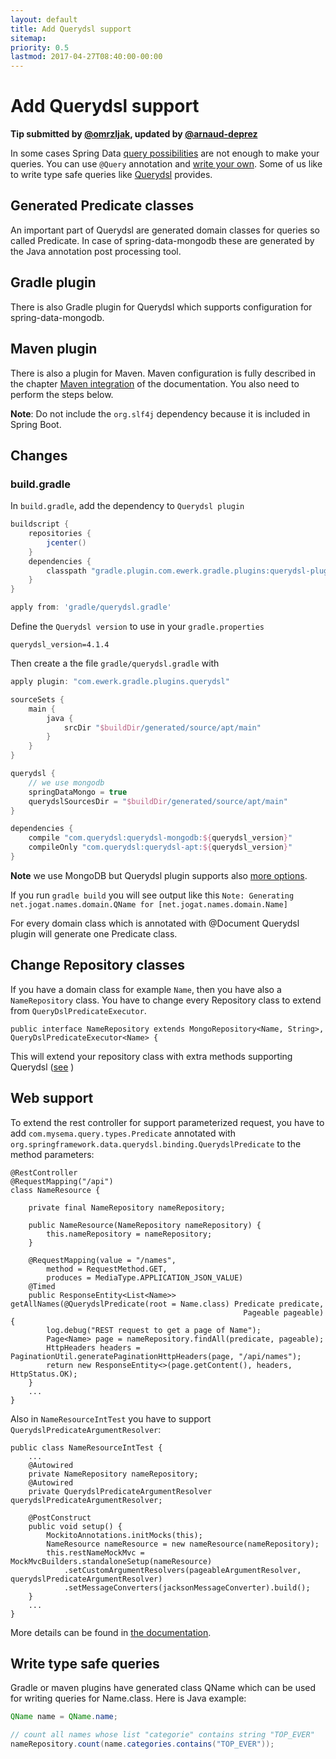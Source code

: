 ```yaml
---
layout: default
title: Add Querydsl support
sitemap:
priority: 0.5
lastmod: 2017-04-27T08:40:00-00:00
---
```


# Add Querydsl support

__Tip submitted by [@omrzljak](https://github.com/omrzljak), updated by [@arnaud-deprez](https://github.com/arnaud-deprez)__

In some cases Spring Data [query possibilities](http://docs.spring.io/spring-data/mongodb/docs/current/reference/html/#mongodb.repositories.queries) are not enough to make your queries. You can use `@Query` annotation and [write your own](http://docs.spring.io/spring-data/mongodb/docs/current/reference/html/#mongodb.repositories.queries.json-based). Some of us like to write type safe queries like [Querydsl](http://www.Querydsl.com/) provides.

## Generated Predicate classes

An important part of Querydsl are generated domain classes for queries so called Predicate. In case of spring-data-mongodb these are generated by the Java annotation post processing tool.

## Gradle plugin

There is also Gradle plugin for Querydsl which supports configuration for spring-data-mongodb.

## Maven plugin

There is also a plugin for Maven. Maven configuration is fully described in the chapter [Maven integration](http://www.querydsl.com/static/querydsl/latest/reference/html/ch02.html#d0e132) of the documentation.  You also need to perform the steps below.

**Note**: Do not include the `org.slf4j` dependency because it is included in Spring Boot.

## Changes

### build.gradle

In `build.gradle`, add the dependency to `Querydsl plugin`

```groovy
buildscript {
    repositories {
        jcenter()
    }
    dependencies {
        classpath "gradle.plugin.com.ewerk.gradle.plugins:querydsl-plugin:1.0.9"
    }
}

apply from: 'gradle/querydsl.gradle'
```
Define the `Querydsl version` to use in your `gradle.properties`

```properties
querydsl_version=4.1.4
```

Then create a the file `gradle/querydsl.gradle` with

```groovy
apply plugin: "com.ewerk.gradle.plugins.querydsl"

sourceSets {
    main {
        java {
            srcDir "$buildDir/generated/source/apt/main"
        }
    }
}

querydsl {
    // we use mongodb
    springDataMongo = true
    querydslSourcesDir = "$buildDir/generated/source/apt/main"
}

dependencies {
    compile "com.querydsl:querydsl-mongodb:${querydsl_version}"
    compileOnly "com.querydsl:querydsl-apt:${querydsl_version}"
}
```

__Note__ we use MongoDB but Querydsl plugin supports also [more options](https://github.com/ewerk/gradle-plugins/tree/master/Querydsl-plugin).

If you run `gradle build` you will see output like this
`Note: Generating net.jogat.names.domain.QName for [net.jogat.names.domain.Name]`

For every domain class which is annotated with @Document Querydsl plugin will generate one Predicate class.

## Change Repository classes

If you have a domain class for example `Name`, then you have also a `NameRepository` class. You have to change every Repository class to extend from `QueryDslPredicateExecutor`.

    public interface NameRepository extends MongoRepository<Name, String>, QueryDslPredicateExecutor<Name> {

This will extend your repository class with extra methods supporting Querydsl ([see](http://docs.spring.io/spring-data/mongodb/docs/current/reference/html/#mongodb.repositories.queries.type-safe) )

## Web support

To extend the rest controller for support parameterized request, you have to add `com.mysema.query.types.Predicate` annotated with `org.springframework.data.querydsl.binding.QuerydslPredicate` to the method parameters:

    @RestController
    @RequestMapping("/api")
    class NameResource {

        private final NameRepository nameRepository;
        
        public NameResource(NameRepository nameRepository) {
            this.nameRepository = nameRepository;
        }

        @RequestMapping(value = "/names",
            method = RequestMethod.GET,
            produces = MediaType.APPLICATION_JSON_VALUE)
        @Timed
        public ResponseEntity<List<Name>> getAllNames(@QuerydslPredicate(root = Name.class) Predicate predicate,
                                                        Pageable pageable) {
            log.debug("REST request to get a page of Name");
            Page<Name> page = nameRepository.findAll(predicate, pageable);
            HttpHeaders headers = PaginationUtil.generatePaginationHttpHeaders(page, "/api/names");
            return new ResponseEntity<>(page.getContent(), headers, HttpStatus.OK);
        }
        ...
    }

Also in `NameResourceIntTest` you have to support `QuerydslPredicateArgumentResolver`:

    public class NameResourceIntTest {
        ...
        @Autowired
        private NameRepository nameRepository;
        @Autowired
        private QuerydslPredicateArgumentResolver querydslPredicateArgumentResolver;

        @PostConstruct
        public void setup() {
            MockitoAnnotations.initMocks(this);
            NameResource nameResource = new nameResource(nameRepository);
            this.restNameMockMvc = MockMvcBuilders.standaloneSetup(nameResource)
                .setCustomArgumentResolvers(pageableArgumentResolver, querydslPredicateArgumentResolver)
                .setMessageConverters(jacksonMessageConverter).build();
        }
        ...
    }

More details can be found in [the documentation](http://docs.spring.io/spring-data/mongodb/docs/current/reference/html/#core.web.type-safe).

## Write type safe queries

Gradle or maven plugins have generated class QName which can be used for writing queries for Name.class. Here is Java example:

```java
QName name = QName.name;

// count all names whose list "categorie" contains string "TOP_EVER"
nameRepository.count(name.categories.contains("TOP_EVER"));
```
